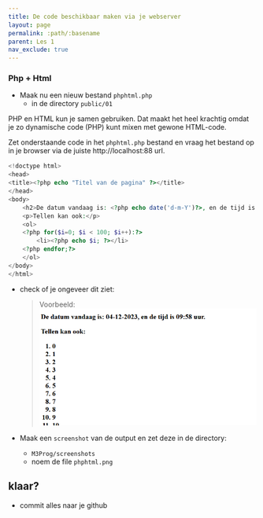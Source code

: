 ```yaml
---
title: De code beschikbaar maken via je webserver
layout: page
permalink: :path/:basename
parent: Les 1
nav_exclude: true
---
```




### Php + Html

- Maak nu een nieuw bestand `phphtml.php`
    - in de directory `public/01`

PHP en HTML kun je samen gebruiken. Dat maakt het heel krachtig omdat je zo dynamische code (PHP) kunt mixen
met gewone HTML-code.

Zet onderstaande code in het `phphtml.php` bestand en vraag het bestand op in je browser via de juiste http://localhost:88 url.

```php
<!doctype html>
<head>
<title><?php echo "Titel van de pagina" ?></title>
</head>
<body>
    <h2>De datum vandaag is: <?php echo date('d-m-Y')?>, en de tijd is <?php echo date("H:i")?> uur.
    <p>Tellen kan ook:</p>
    <ol> 
    <?php for($i=0; $i < 100; $i++):?>
        <li><?php echo $i; ?></li>
    <?php endfor;?>
    </ol>
</body>
</html>
```

- check of je ongeveer dit ziet:
    > Voorbeeld:  
    > ![](img/phphtml.PNG)


- Maak een `screenshot` van de output en zet deze in de directory:
    - `M3Prog/screenshots`
    - noem de file `phphtml.png`


## klaar?

- commit alles naar je github



 



